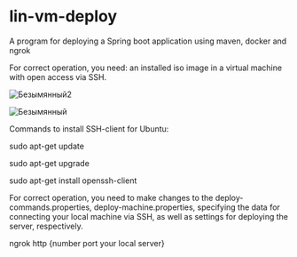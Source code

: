 # lin-vm-deploy
A program for deploying a Spring boot application using maven, docker and ngrok

For correct operation, you need: an installed iso image in a virtual machine with open access via SSH.

![Безымянный2](https://user-images.githubusercontent.com/82049934/217823089-0440423c-0354-48ed-a245-7dc658526879.png)

![Безымянный](https://user-images.githubusercontent.com/82049934/217822418-26047da0-b61f-4d8d-8b89-5e4dbeb20ce3.png)

Commands to install SSH-client for Ubuntu:

sudo apt-get update

sudo apt-get upgrade

sudo apt-get install openssh-client

For correct operation, you need to make changes to the deploy-commands.properties, deploy-machine.properties, specifying the data for connecting your local machine via SSH, as well as settings for deploying the server, respectively.

ngrok http {number port your local server}
